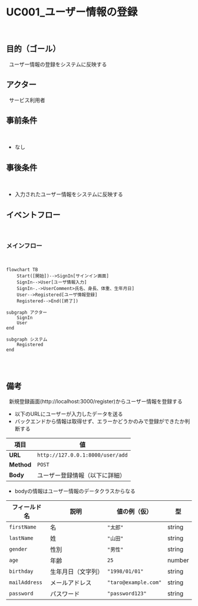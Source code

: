 # UC001_ユーザー情報の登録
 
## 目的（ゴール）
 
ユーザー情報の登録をシステムに反映する
 
## アクター
 
サービス利用者
 
## 事前条件
 
- なし
 
## 事後条件
 
- 入力されたユーザー情報をシステムに反映する
 
## イベントフロー
 
### メインフロー
 
```mermaid
flowchart TB
    Start([開始])-->SignIn[サインイン画面]
    SignIn-->User[ユーザ情報入力]
    SignIn-.->UserComment>氏名、身長、体重、生年月日]
    User-->Registered[ユーザ情報登録]
    Registered-->End([終了])
 
subgraph アクター
    SignIn
    User
end
 
subgraph システム
    Registered
end
 
```
 
## 備考
 
新規登録画面(http://localhost:3000/register)からユーザー情報を登録する

- 以下のURLにユーザーが入力したデータを送る 
- バックエンドから情報は取得せず、エラーかどうかのみで登録ができたか判断する

| 項目        | 値                               |
| ---------- | -------------------------------- |
| **URL**    | `http://127.0.0.1:8000/user/add` |
| **Method** | `POST`                           |
| **Body**   | ユーザー登録情報（以下に詳細）        |


- bodyの情報はユーザー情報のデータクラスからなる

| フィールド名        | 説明    | 値の例（仮）         |  型 　  |
| ------------- | ----------- | ----------------- |------   |
| `firstName`   | 名           | `"太郎"`          | string  |
| `lastName`    | 姓             | `"山田"`         | string |
| `gender`      | 性別           | `"男性"`          | string |
| `age`         | 年齢           | `25`             | number |
| `birthday`    | 生年月日（文字列） | `"1998/01/01"` | string |
| `mailAddress` | メールアドレス | `"taro@example.com"`|string |
| `password`    | パスワード     | `"password123"`    | string|